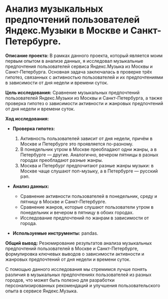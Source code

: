 # Анализ музыкальных предпочтений пользователей Яндекс.Музыки в Москве и Санкт-Петербурге.

**Описание проекта:** В рамках данного проекта, который является моим первым опытом в анализе данных, я исследовал музыкальные предпочтения пользователей сервиса Яндекс.Музыка из Москвы и Санкт-Петербурга. Основная задача заключалась в проверке трёх гипотез, связанных с активностью пользователей и их предпочтениями в зависимости от дня недели и времени суток.

**Цель исследования:** Сравнение музыкальных предпочтений пользователей Яндекс.Музыки из Москвы и Санкт-Петербурга, а также проверка гипотез о зависимости активности и жанровых предпочтений от дня недели и времени суток.

**Ход исследования:**

- **Проверка гипотез:**
  1. Активность пользователей зависит от дня недели, причём в Москве и Петербурге это проявляется по-разному.
  2. В понедельник утром в Москве преобладают одни жанры, а в Петербурге — другие. Аналогично, вечером пятницы в разных городах преобладают разные жанры.
  3. Москва и Петербург предпочитают разные жанры музыки: в Москве чаще слушают поп-музыку, а в Петербурге — русский рэп.

- **Анализ данных:**
  - Сравнение активности пользователей в понедельник, среду и пятницу в Москве и Санкт-Петербурге.
  - Сравнение жанров, которые слушают пользователи утром в понедельник и вечером в пятницу в обоих городах.
  - Исследование предпочтений по жанрам в зависимости от города.

- **Используемые инструменты:** pandas.

**Общий вывод:** Резюмирование результатов анализа музыкальных предпочтений пользователей в Москве и Санкт-Петербурге, формулировка ключевых выводов о зависимости активности и жанровых предпочтений от дня недели и времени суток.

С помощью данного исследования мы стремимся лучше понять различия в музыкальных предпочтениях пользователей из разных городов, что может быть полезно для разработки персонализированных рекомендаций и улучшения пользовательского опыта в сервисе Яндекс.Музыка.
